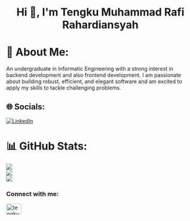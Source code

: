 <h1 align="center">Hi 👋, I'm Tengku Muhammad Rafi Rahardiansyah</h1>

# 💫 About Me:
An undergraduate in Informatic Engineering with a strong interest in backend development and also frontend development. I am passionate about building robust, efficient, and elegant software and am excited to apply my skills to tackle challenging problems.


## 🌐 Socials:
[![LinkedIn](https://img.shields.io/badge/LinkedIn-%230077B5.svg?logo=linkedin&logoColor=white)](https://linkedin.com/in/tengkumrafir) 
# 📊 GitHub Stats:
![](https://github-readme-stats.vercel.app/api?username=meterai07&theme=vision-friendly-dark&hide_border=false&include_all_commits=false&count_private=false)<br/>
![](https://github-readme-streak-stats.herokuapp.com/?user=meterai07&theme=vision-friendly-dark&hide_border=false)<br/>
![](https://github-readme-stats.vercel.app/api/top-langs/?username=meterai07&theme=vision-friendly-dark&hide_border=false&include_all_commits=false&count_private=false&layout=compact)

<!-- Proudly created with GPRM ( https://gprm.itsvg.in ) -->



<h3 align="left">Connect with me:</h3>
<p align="left">
<a href="https://www.linkedin.com/in/tengkumrafir/" target="blank"><img align="center" src="https://raw.githubusercontent.com/rahuldkjain/github-profile-readme-generator/master/src/images/icons/Social/linked-in-alt.svg" alt="tengku-muhammad-rafi-rahardiansyah-6445881b3" height="30" width="40" />
</p>
